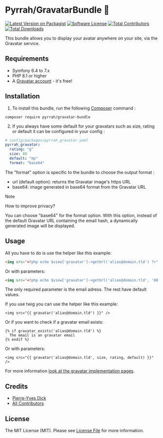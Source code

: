 Pyrrah/GravatarBundle 🤳
========================

[![Latest Version on Packagist][ico-version]][link-packagist]
[![Software License][ico-license]](LICENSE)
[![Total Contributors][ico-contributors]][link-contributors]
[![Total Downloads][ico-downloads]][link-downloads]

This bundle allows you to display your avatar anywhere on your site, via the Gravatar service.

Requirements
------------

* Symfony 6.4 to 7.x
* PHP 8.1 or higher
* A [Gravatar account][link-gravatar-signup] - it's free!

Installation
------------

  1. To install this bundle, run the following [Composer](https://getcomposer.org/) command :

  ```
  composer require pyrrah/gravatar-bundle
  ```

  2. If you always have some default for your gravatars such as size, rating or default it can be configured in your config :

  ```yaml
  # config/packages/pyrrah_gravatar.yaml
  pyrrah_gravatar:
    rating: "g"
    size: 80
    default: "mp"
    format: "base64"
  ```

The "format" option is specific to the bundle to choose the output format :
  * url (default option): returns the Gravatar image's https URL
  * base64: image generated in base64 format from the Gravatar URL

> [!NOTE]
> How to improve privacy?
>
> You can choose "base64" for the format option.
> With this option, instead of the default Gravatar URL containing the email hash, a dynamically generated image will be displayed.

Usage
-----

All you have to do is use the helper like this example:

```html
<img src="<?php echo $view['gravatar']->getUrl('alias@domain.tld') ?>" />
```

Or with parameters:

```html
<img src="<?php echo $view['gravatar']->getUrl('alias@domain.tld', '80', 'g', 'defaultimage.png', 'base64') ?>" />
```

The only required parameter is the email adress. The rest have default values.

If you use twig you can use the helper like this example:

```
<img src="{{ gravatar('alias@domain.tld') }}" />
```

Or if you want to check if a gravatar email exists:

```
{% if gravatar_exists('alias@domain.tld') %}
  The email is an gravatar email
{% endif %}
```

Or with parameters:

```
<img src="{{ gravatar('alias@domain.tld', size, rating, default) }}" />
```

For more information [look at the gravatar implementation pages][link-gravatar-implement].

Credits
-------

- [Pierre-Yves Dick][link-author]
- [All Contributors][link-contributors]

License
-------

The MIT License (MIT). Please see [License File](LICENSE) for more information.

[ico-version]: https://img.shields.io/packagist/v/pyrrah/gravatar-bundle.svg?style=flat-square
[ico-license]: https://img.shields.io/badge/license-MIT-brightgreen.svg?style=flat-square
[ico-contributors]: https://img.shields.io/github/contributors/Pyrrah/GravatarBundle?style=flat-square
[ico-downloads]: https://img.shields.io/packagist/dt/pyrrah/gravatar-bundle.svg?style=flat-square

[link-packagist]: https://packagist.org/packages/pyrrah/gravatar-bundle
[link-downloads]: https://packagist.org/packages/pyrrah/gravatar-bundle
[link-author]: https://github.com/Pyrrah
[link-contributors]: ../../contributors
[link-gravatar-signup]: https://www.gravatar.com/site/signup
[link-gravatar-implement]: https://docs.gravatar.com/gravatar-images/php/
